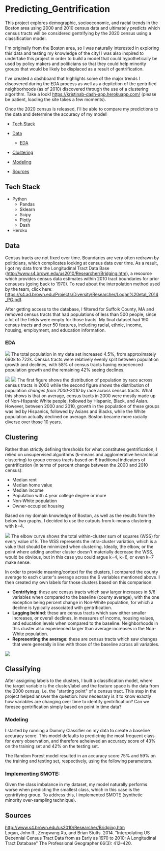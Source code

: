 # Predicting_Gentrification

This project explores demographic, socioeconomic, and racial trends in the Boston area using 2000 and 2010 census data and ultimately predicts which census tracts will be considered gentrifying by the 2020 census using a classification model.

I'm originally from the Boston area, so I was naturally interested in exploring this data and testing my knowledge of the city! I was also inspired to undertake this project in order to build a model that could hypothetically be used by policy makers and politicians so that they could help minority groups that would be likely be displaced as a result of gentrification.

I've created a dashboard that highlights some of the major trends I discovered during the EDA process as well as a depitction of the gentrified neighborhoods (as of 2010) discovered through the use of a clustering algorithm. Take a look! https://kristinab-dash-app.herokuapp.com/ (please be patient, loading the site takes a few moments).

Once the 2020 census is released, I'll be able to compare my predictions to the data and determine the accuracy of my model!

- [Tech Stack](#tech-stack)

- [Data](#data)
  - [EDA](#eda)

- [Clustering](#clustering)

- [Modeling](#modeling) 

- [Sources](#sources)

## Tech Stack
- Python
  - Pandas
  - Sklearn
  - Scipy
  - Plotly
  - Dash
- Heroku

## Data

Census tracts are not fixed over time. Boundaries are very often redrawn by politicians, which complicates looking at census data over time. As a result, I got my data from the Longitudinal Tract Data Base (http://www.s4.brown.edu/us2010/Researcher/Bridging.htm), a resource which provides census data estimates within 2010 tract boundaries for prior censuses (going back to 1970). To read about the interpolation method used by the team, click here: https://s4.ad.brown.edu/Projects/Diversity/Researcher/Logan%20etal_2014_PG.pdf.

After getting access to the database, I filtered for Suffolk County, MA and removed census tracts that had populations of less than 500 people, since a lot of the fields were empty for those tracts. My final dataset had 190 census tracts and over 50 features, including racial, ethnic, income, housing, employment, and education information.

### EDA

![](/Images/Population_change_dist.png)
The total population in my data set increased 4.5%, from approximately 690k to 722k. Census tracts were relatively evenly split between population growth and declines, with 58% of census tracts having experienced population growth and the remaining 42% seeing declines.

![](/Images/Race_pop_2000.png)
![](/Images/Race_pop_changes.png)
The first figure shows the distribution of population by race across census tracts in 2000 while the second figure shows the distribution of population *changes from 2000-2010* by race across census tracts. What this shows is that on average, census tracts in 2000 were mostly made up of Non-Hispanic White people, followed by Hispanic, Black, and Asian. However, between 2000 and 2010, growth in the population of these groups was led by Hispanics, followed by Asians and Blacks, while the White population actually declined on average. Boston became more racially diverse over those 10 years.

## Clustering

Rather than strictly defining thresholds for what constitutes gentrification, I relied on unsupervised algorithms (k-means and agglomerative heirarchical clustering) to group census tracts based on 6 traditional indicators of gentrification (in terms of percent change between the 2000 and 2010 census):
- Median rent
- Median home value
- Median income
- Population with 4 year college degree or more
- Non-White population
- Owner-occupied housing

Based on my domain knowledge of Boston, as well as the results from the below two graphs, I decided to use the outputs from k-means clustering with k=4. 

![](/Images/Elbow_curve.png)
The elbow curve shows the total within-cluster sum of squares (WSS) for every value of k. The WSS represents the intra-cluster variation, which is a value that should be minimized when clustering. Ideally, the elbow, or the point where adding another cluster doesn't materially decrease the WSS, would be obvious, but in this case you could argue k=4, k=6, or even k=7 make sense.

In order to provide meaning/context for the clusters, I compared the county average to each cluster's average across the 6 variables mentioned above. I then created my own labels for those clusters based on this comparison:
- **Gentrifying**: these are census tracts which saw larger increases in 5/6 variables when compared to the baseline (county average), with the one exception being percent change in Non-White population, for which a decline is typically associated with gentrification.  
- **Lagging behind**: these are census tracts which saw either smaller increases, or overall declines, in measures of income, housing values, and education levels when compared to the baseline. Neighborhoods in this cluster also experienced larger than average increases in the Non-White population.
- **Representing the average**: these are census tracts which saw changes that were generally in line with those of the baseline across all variables. 

![](/Images/Cluster_radar_plot.png)

## Classifying
After assigning labels to the clusters, I built a classification model, where the target variable is the cluster/label and the feature space is the data from the 2000 census, i.e. the "starting point" of a census tract. This step in the project helped answer the question: how necessary is it to know exactly how variables are changing over time to identify gentrification? Can we foresee gentrification simply based on point in time data?

### Modeling
I started by running a Dummy Classifier on my data to create a baseline accuracy score. This model defaults to predictnig the most frequent class for every observation, and therefore acheieved an accuracy score of 43% on the training set and 42% on the testing set.

The Random Forest model resulted in an accuracy score 75% and 59% on the training and testing set, respectively, using the following parameters.

### Implementing SMOTE:
Given the class imbalance in my dataset, my model naturally performs worse when predicting the smallest class, which in this case is the gentrifying group. To address this, I implemented SMOTE (synthetic minority over-sampling technique).

## Sources
http://www.s4.brown.edu/us2010/Researcher/Bridging.htm <br>
Logan, John R., Zengwang Xu, and Brian Stults. 2014. "Interpolating US Decennial Census Tract Data from as Early as 1970 to 2010: A Longitudinal Tract Database" The Professional Geographer 66(3): 412–420.
